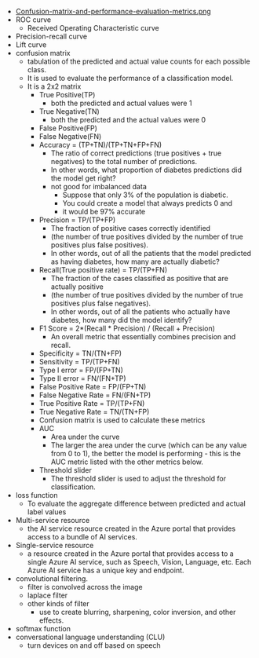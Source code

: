 - [Confusion-matrix-and-performance-evaluation-metrics.png](Confusion-matrix-and-performance-evaluation-metrics.png)
- ROC curve
  - Received Operating Characteristic curve
- Precision-recall curve
- Lift curve
- confusion matrix
  - tabulation of the predicted and actual value counts for each possible class. 
  - It is used to evaluate the performance of a classification model.
  - It is a 2x2 matrix
    - True Positive(TP)
      - both the predicted and actual values were 1
    - True Negative(TN)
      - both the predicted and the actual values were 0
    - False Positive(FP)
    - False Negative(FN)
    - Accuracy = (TP+TN)/(TP+TN+FP+FN)
      - The ratio of correct predictions (true positives + true negatives) to the total number of predictions. 
      - In other words, what proportion of diabetes predictions did the model get right?
      - not good for imbalanced data
        - Suppose that only 3% of the population is diabetic. 
        - You could create a model that always predicts 0 and 
        - it would be 97% accurate
    - Precision = TP/(TP+FP)
      -  The fraction of positive cases correctly identified 
      - (the number of true positives divided by the number of true positives plus false positives).
      - In other words, out of all the patients that the model predicted as having diabetes, how many are actually diabetic?
    - Recall(True positive rate) = TP/(TP+FN)
      - The fraction of the cases classified as positive that are actually positive 
      - (the number of true positives divided by the number of true positives plus false negatives). 
      - In other words, out of all the patients who actually have diabetes, how many did the model identify?
    - F1 Score = 2*(Recall * Precision) / (Recall + Precision)
      - An overall metric that essentially combines precision and recall.
    - Specificity = TN/(TN+FP)
    - Sensitivity = TP/(TP+FN)
    - Type I error = FP/(FP+TN)
    - Type II error = FN/(FN+TP)
    - False Positive Rate = FP/(FP+TN)
    - False Negative Rate = FN/(FN+TP)
    - True Positive Rate = TP/(TP+FN)
    - True Negative Rate = TN/(TN+FP)
    - Confusion matrix is used to calculate these metrics
    - AUC
      - Area under the curve
      - The larger the area under the curve (which can be any value from 0 to 1), the better the model is performing - this is the AUC metric listed with the other metrics below.
    - Threshold slider
      - The threshold slider is used to adjust the threshold for classification.
- loss function
  - To evaluate the aggregate difference between predicted and actual label values
- Multi-service resource
  - the AI service resource created in the Azure portal that provides access to a bundle of AI services.
- Single-service resource
  - a resource created in the Azure portal that provides access to a single Azure AI service, such as Speech, Vision, Language, etc. Each Azure AI service has a unique key and endpoint.
- convolutional filtering.
  - filter is convolved across the image
  - laplace filter
  - other kinds of filter
    - use to create blurring, sharpening, color inversion, and other effects.
- softmax function
- conversational language understanding (CLU)
  - turn devices on and off based on speech
